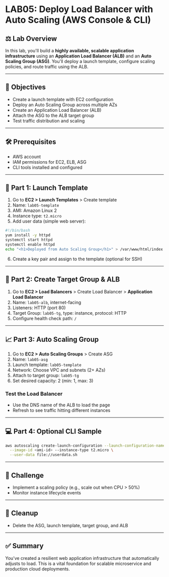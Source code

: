 # LAB05: Deploy Load Balancer with Auto Scaling (AWS Console & CLI)

## ⚖️ Lab Overview

In this lab, you'll build a **highly available, scalable application infrastructure** using an **Application Load Balancer (ALB)** and an **Auto Scaling Group (ASG)**. You'll deploy a launch template, configure scaling policies, and route traffic using the ALB.

---

## 🎯 Objectives

- Create a launch template with EC2 configuration
- Deploy an Auto Scaling Group across multiple AZs
- Create an Application Load Balancer (ALB)
- Attach the ASG to the ALB target group
- Test traffic distribution and scaling

---

## 🛠️ Prerequisites

- AWS account
- IAM permissions for EC2, ELB, ASG
- CLI tools installed and configured

---

## 🧱 Part 1: Launch Template

1. Go to **EC2 > Launch Templates** > Create template
2. Name: `lab05-template`
3. AMI: Amazon Linux 2
4. Instance type: `t2.micro`
5. Add user data (simple web server):
```bash
#!/bin/bash
yum install -y httpd
systemctl start httpd
systemctl enable httpd
echo "<h1>Deployed from Auto Scaling Group</h1>" > /var/www/html/index.html
```
6. Create a key pair and assign to the template (optional for SSH)

---

## 🚦 Part 2: Create Target Group & ALB

1. Go to **EC2 > Load Balancers** > Create Load Balancer > **Application Load Balancer**
2. Name: `lab05-alb`, internet-facing
3. Listeners: HTTP (port 80)
4. Target Group: `lab05-tg`, type: instance, protocol: HTTP
5. Configure health check path: `/`

---

## 📈 Part 3: Auto Scaling Group

1. Go to **EC2 > Auto Scaling Groups** > Create ASG
2. Name: `lab05-asg`
3. Launch template: `lab05-template`
4. Network: Choose VPC and subnets (2+ AZs)
5. Attach to target group: `lab05-tg`
6. Set desired capacity: 2 (min: 1, max: 3)

### Test the Load Balancer
- Use the DNS name of the ALB to load the page
- Refresh to see traffic hitting different instances

---

## 💻 Part 4: Optional CLI Sample
```bash
aws autoscaling create-launch-configuration --launch-configuration-name lab05-lc \
  --image-id <ami-id> --instance-type t2.micro \
  --user-data file://userdata.sh
```

---

## 🧪 Challenge

- Implement a scaling policy (e.g., scale out when CPU > 50%)
- Monitor instance lifecycle events

---

## 🧹 Cleanup
- Delete the ASG, launch template, target group, and ALB

---

## ✅ Summary

You’ve created a resilient web application infrastructure that automatically adjusts to load. This is a vital foundation for scalable microservice and production cloud deployments.

